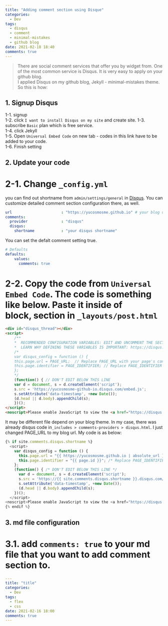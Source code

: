 ```yaml
---
title: "Adding comment section using Disque"
categories:
  - Dev
tags:
  - disqus
  - comment
  - minimal-mistakes
  - github blog
date: 2021-02-18 18:40
comments: true 
---
```


> There are social comment services that offer you by widget from. One of the most common service is Disqus. It is very easy to apply on your github blog.  
I applied Disqus on my github blog, Jekyll - minimal-mistakes theme. So this is how: 

## 1. Signup Disqus

1-1. signup  
1-2. click `I want to install Disqus on my site` and create site. 
1-3. subscribe `Basic` plan which is free service.  
1-4. click Jekyll  
1-5. Open `Universal Embed Code` on new tab - codes in this link have to be added to your code.  
1-6. Finish setting 

## 2. Update your code

# 2-1. Change `_config.yml`

you can find out shortname from `admin/settings/general` in [Disqus](https://disqus.com/). You can customize detailed comment section configuration there, as well.

```yml
url                      : "https://yucosmosme.github.io" # your blog url
comments:
  provider               : "disqus"
  disqus:
    shortname            : "your disqus shortname" 

```

You can set the defalt comment setting true.
```yml
# Defaults
defaults:
    values:
      comments: true
```

# 2-2. Copy the code from `Universal Embed Code`. The code is something like below. Paste it inside of <article> block, <insert your code> section in  `_layouts/post.html` 


```html
<div id="disqus_thread"></div>
<script>
    /**
    *  RECOMMENDED CONFIGURATION VARIABLES: EDIT AND UNCOMMENT THE SECTION BELOW TO INSERT DYNAMIC VALUES FROM YOUR PLATFORM OR CMS.
    *  LEARN WHY DEFINING THESE VARIABLES IS IMPORTANT: https://disqus.com/admin/universalcode/#configuration-variables    */
    /*
    var disqus_config = function () {
    this.page.url = PAGE_URL;  // Replace PAGE_URL with your page's canonical URL variable
    this.page.identifier = PAGE_IDENTIFIER; // Replace PAGE_IDENTIFIER with your page's unique identifier variable
    };
    */
    (function() { // DON'T EDIT BELOW THIS LINE
    var d = document, s = d.createElement('script');
    s.src = 'https://yucosmosme-github-io.disqus.com/embed.js';
    s.setAttribute('data-timestamp', +new Date());
    (d.head || d.body).appendChild(s);
    })();
</script>
<noscript>Please enable JavaScript to view the <a href="https://disqus.com/?ref_noscript">comments powered by Disqus.</a></noscript>
```

It may be different file depend on your blog theme. In my case, there was already disqus code in`_includes > comments-providers > disqus.html`. I just changed PAGE_URL to my blog url. My code is as below:

```js
{% if site.comments.disqus.shortname %}
  <script>
    var disqus_config = function () {
      this.page.url = "{{ https://yucosmosme.github.io | absolute_url }}";  /* Replace PAGE_URL with your page's canonical URL variable */
      this.page.identifier = "{{ page.id }}"; /* Replace PAGE_IDENTIFIER with your page's unique identifier variable */
    };
    (function() { /* DON'T EDIT BELOW THIS LINE */
      var d = document, s = d.createElement('script');
      s.src = 'https://{{ site.comments.disqus.shortname }}.disqus.com/embed.js';
      s.setAttribute('data-timestamp', +new Date());
      (d.head || d.body).appendChild(s);
    })();
  </script>
<noscript>Please enable JavaScript to view the <a href="https://disqus.com/?ref_noscript">comments powered by Disqus.</a></noscript>
{% endif %}

```


## 3. md file configuration 

# 3.1. add `comments: true` to your md file that you want to add comment section to.

```yml
---
title: "title"
categories:
  - Dev
tags:
  - flex
  - css
date: 2021-02-16 18:00
comments: true 
---
```
